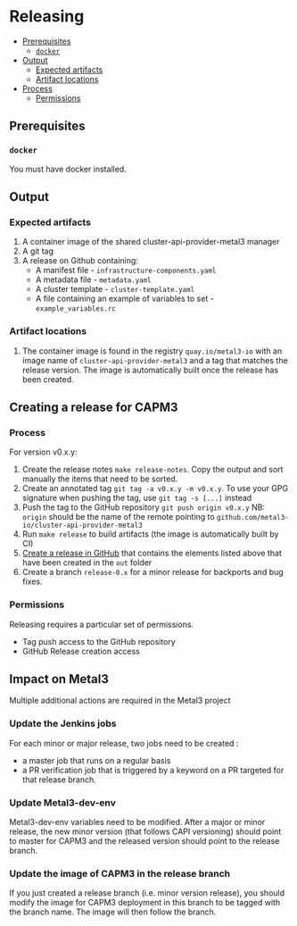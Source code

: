 # Releasing

<!-- START doctoc generated TOC please keep comment here to allow auto update -->
<!-- DON'T EDIT THIS SECTION, INSTEAD RE-RUN doctoc TO UPDATE -->

- [Prerequisites](#prerequisites)
  - [`docker`](#docker)
- [Output](#output)
  - [Expected artifacts](#expected-artifacts)
  - [Artifact locations](#artifact-locations)
- [Process](#process)
  - [Permissions](#permissions)

<!-- END doctoc generated TOC please keep comment here to allow auto update -->

## Prerequisites

### `docker`

You must have docker installed.

## Output

### Expected artifacts

1. A container image of the shared cluster-api-provider-metal3 manager
1. A git tag
1. A release on Github containing:
    - A manifest file - `infrastructure-components.yaml`
    - A metadata file - `metadata.yaml`
    - A cluster template - `cluster-template.yaml`
    - A file containing an example of variables to set - `example_variables.rc`

### Artifact locations

1. The container image is found in the registry `quay.io/metal3-io` with an image
   name of `cluster-api-provider-metal3` and a tag that matches the release
   version. The image is automatically built once the release has been created.

## Creating a release for CAPM3

### Process

For version v0.x.y:

1. Create the release notes `make release-notes`. Copy the output and sort
   manually the items that need to be sorted.
1. Create an annotated tag `git tag -a v0.x.y -m v0.x.y`. To use your GPG
   signature when pushing the tag, use `git tag -s [...]` instead
1. Push the tag to the GitHub repository `git push origin v0.x.y`
   NB: `origin` should be the name of the remote pointing to
   `github.com/metal3-io/cluster-api-provider-metal3`
1. Run `make release` to build artifacts (the image is automatically built by CI)
1. [Create a release in GitHub](https://help.github.com/en/github/administering-a-repository/creating-releases)
   that contains the elements listed above that have been created in the `out`
   folder
1. Create a branch `release-0.x` for a minor release for backports and bug fixes.

### Permissions

Releasing requires a particular set of permissions.

- Tag push access to the GitHub repository
- GitHub Release creation access

## Impact on Metal3

Multiple additional actions are required in the Metal3 project

### Update the Jenkins jobs

For each minor or major release, two jobs need to be created :

- a master job that runs on a regular basis
- a PR verification job that is triggered by a keyword on a PR targeted for that
  release branch.

### Update Metal3-dev-env

Metal3-dev-env variables need to be modified. After a major or minor release,
the new minor version (that follows CAPI versioning) should point to master for
CAPM3 and the released version should point to the release branch.

### Update the image of CAPM3 in the release branch

If you just created a release branch (i.e. minor version release), you should
modify the image for CAPM3 deployment in this branch to be tagged with the
branch name. The image will then follow the branch.
